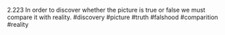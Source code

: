 2.223 In order to discover whether the picture is true or false we must compare it with reality.
#discovery #picture #truth #falshood #comparition #reality 
